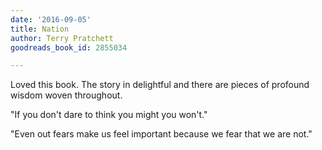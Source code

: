 ```yaml
---
date: '2016-09-05'
title: Nation
author: Terry Pratchett
goodreads_book_id: 2855034

---
```

Loved this book. The story in delightful and there are pieces of profound wisdom woven throughout.

"If you don't dare to think you might you won't."

"Even out fears make us feel important because we fear that we are not."
